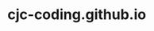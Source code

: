 # cjc-coding.github.io
<div style="width: 100%; height: 300px; background-image: url('https://github.com/cjc-coding/cjc-coding.github.io/blob/main/florian-olivo-4hbJ-eymZ1o-unsplash.jpg'); background-position: center; background-size: cover;">
</div>


